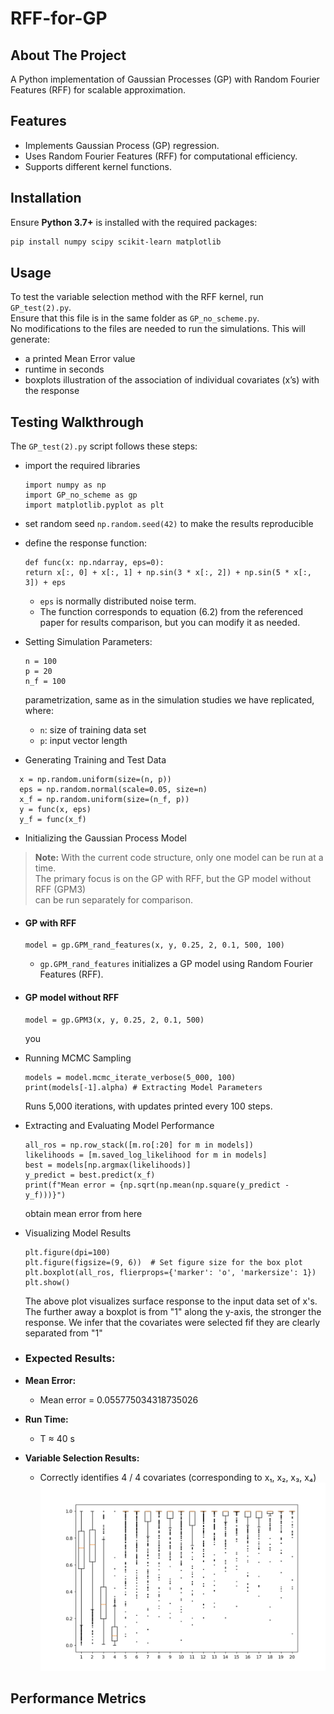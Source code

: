 # RFF-for-GP  

## About The Project  
A Python implementation of Gaussian Processes (GP) with Random Fourier Features (RFF) for scalable approximation.  

## Features  
- Implements Gaussian Process (GP) regression.  
- Uses Random Fourier Features (RFF) for computational efficiency.  
- Supports different kernel functions.

## Installation  
Ensure **Python 3.7+** is installed with the required packages:  
```bash
pip install numpy scipy scikit-learn matplotlib
```

## Usage
To test the variable selection method with the RFF kernel, run `GP_test(2).py`.  
Ensure that this file is in the same folder as `GP_no_scheme.py`.  
No modifications to the files are needed to run the simulations. 
This will generate:
- a printed Mean Error value
- runtime in seconds
- boxplots illustration of the association of individual covariates (x’s) with the response

## Testing Walkthrough 
The `GP_test(2).py` script follows these steps:
- import the required libraries
  ```
  import numpy as np
  import GP_no_scheme as gp
  import matplotlib.pyplot as plt
  ```
  
- set random seed `np.random.seed(42)` to make the results reproducible
- define the response function:
  ```
  def func(x: np.ndarray, eps=0):
  return x[:, 0] + x[:, 1] + np.sin(3 * x[:, 2]) + np.sin(5 * x[:, 3]) + eps
  ```
  - `eps` is normally distributed noise term.
  - The function corresponds to equation (6.2) from the referenced paper for results comparison, but you can modify it as needed.
- Setting Simulation Parameters:
  ```
  n = 100     
  p = 20      
  n_f = 100   
  ```
  parametrization, same as in the simulation studies we have replicated, where:
   - `n`: size of training data set
   - `p`: input vector length
 
-  Generating Training and Test Data
  ```
    x = np.random.uniform(size=(n, p))  
    eps = np.random.normal(scale=0.05, size=n)  
    x_f = np.random.uniform(size=(n_f, p))
    y = func(x, eps)
    y_f = func(x_f)
  ```
- Initializing the Gaussian Process Model
> **Note:** With the current code structure, only one model can be run at a time.  
> The primary focus is on the GP with RFF, but the GP model without RFF (GPM3)  
> can be run separately for comparison.
- #### GP with RFF
    ```
    model = gp.GPM_rand_features(x, y, 0.25, 2, 0.1, 500, 100)
    ```
    - `gp.GPM_rand_features` initializes a GP model using Random Fourier Features (RFF).
- #### GP model without RFF
    ```
    model = gp.GPM3(x, y, 0.25, 2, 0.1, 500)
    ```
  you 
    
-  Running MCMC Sampling
     ```
     models = model.mcmc_iterate_verbose(5_000, 100)
     print(models[-1].alpha) # Extracting Model Parameters
     ```
     Runs 5,000 iterations, with updates printed every 100 steps.
   
- Extracting and Evaluating Model Performance
    ```
    all_ros = np.row_stack([m.ro[:20] for m in models])
    likelihoods = [m.saved_log_likelihood for m in models]
    best = models[np.argmax(likelihoods)]
    y_predict = best.predict(x_f)
    print(f"Mean error = {np.sqrt(np.mean(np.square(y_predict - y_f)))}")
    ```
    obtain mean error from here

- Visualizing Model Results
    ```
    plt.figure(dpi=100)
    plt.figure(figsize=(9, 6))  # Set figure size for the box plot
    plt.boxplot(all_ros, flierprops={'marker': 'o', 'markersize': 1})
    plt.show()
    ```
    The above plot visualizes surface response to the input data set of x's.
    The further away a boxplot is from "1" along the y-axis, the stronger the response.
    We infer that the  covariates were selected fif they are clearly separated from "1"
- ### Expected Results:
 - **Mean Error:**
    -  Mean error = 0.055775034318735026
 - **Run Time:**
   - T ≈ 40 s
- **Variable Selection Results:**
   - Correctly identifies 4 / 4 covariates (corresponding to x₁, x₂, x₃, x₄)
     ![Plot](gp_images/correctplot.png) 

## Performance Metrics
